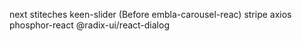 next
stiteches
keen-slider (Before embla-carousel-reac)
stripe
axios
phosphor-react
@radix-ui/react-dialog